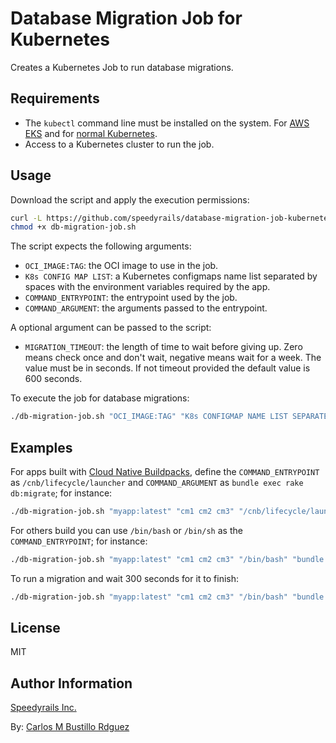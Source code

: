 # Database Migration Job for Kubernetes

Creates a Kubernetes Job to run database migrations.

## Requirements

- The `kubectl` command line must be installed on the system. For [AWS EKS](https://docs.aws.amazon.com/eks/latest/userguide/install-kubectl.html) and for [normal Kubernetes](https://kubernetes.io/docs/tasks/tools/install-kubectl/).
- Access to a Kubernetes cluster to run the job.

## Usage

Download the script and apply the execution permissions:

```bash
curl -L https://github.com/speedyrails/database-migration-job-kubernetes/raw/master/db-migration-job.sh -o db-migration-job.sh
chmod +x db-migration-job.sh
```

The script expects the following arguments:

- `OCI_IMAGE:TAG`: the OCI image to use in the job.
- `K8s CONFIG MAP LIST`: a Kubernetes configmaps name list separated by spaces with the environment variables required by the app.
- `COMMAND_ENTRYPOINT`: the entrypoint used by the job.
- `COMMAND_ARGUMENT`: the arguments passed to the entrypoint.

A optional argument can be passed to the script:

- `MIGRATION_TIMEOUT`: the length of time to wait before giving up. Zero means check once and don't wait, negative means wait for a week. The value must be in seconds. If not timeout provided the default value is 600 seconds.

To execute the job for database migrations:

```bash
./db-migration-job.sh "OCI_IMAGE:TAG" "K8s CONFIGMAP NAME LIST SEPARATED BY SPACES" "COMMAND_ENTRYPOINT" "COMMAND_ARGUMENT" "MIGRATION_TIMEOUT_SECONDS"
```

## Examples

For apps built with [Cloud Native Buildpacks](https://buildpacks.io/), define the `COMMAND_ENTRYPOINT` as `/cnb/lifecycle/launcher` and `COMMAND_ARGUMENT` as `bundle exec rake db:migrate`; for instance:

```bash
./db-migration-job.sh "myapp:latest" "cm1 cm2 cm3" "/cnb/lifecycle/launcher" "bundle exec rake db:migrate"
```

For others build you can use `/bin/bash` or `/bin/sh` as the `COMMAND_ENTRYPOINT`; for instance:

```bash
./db-migration-job.sh "myapp:latest" "cm1 cm2 cm3" "/bin/bash" "bundle exec rake db:migrate"
```

To run a migration and wait 300 seconds for it to finish:

```bash
./db-migration-job.sh "myapp:latest" "cm1 cm2 cm3" "/bin/bash" "bundle exec rake db:migrate" "300"
```

## License

MIT

## Author Information

[Speedyrails Inc.](https://www.speedyrails.com/)

By: [Carlos M Bustillo Rdguez](https://linkedin.com/in/carlosbustillordguez/)
